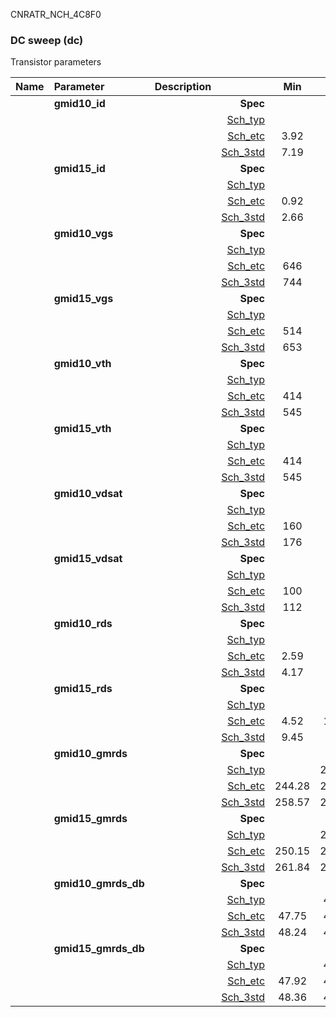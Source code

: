 CNRATR_NCH_4C8F0

### DC sweep (dc)

Transistor parameters



|**Name**|**Parameter**|**Description**| |**Min**|**Typ**|**Max**| Unit|
|:---|:---|:---|---:|:---:|:---:|:---:| ---:|
||**gmid10\_id** | | **Spec**  |  | **0.00** |  | **uA** |
| | | |<a href='results/dc_Sch_typical.html'>Sch_typ</a>| | 7.44 |  | |
| | | |<a href='results/dc_Sch_etc.html'>Sch_etc</a>|3.92 | 7.24 | 11.18 | |
| | | |<a href='results/dc_Sch_mc.html'>Sch_3std</a>|7.19 | 7.42 | 7.66 | |
||**gmid15\_id** | | **Spec**  |  | **0.00** |  | **uA** |
| | | |<a href='results/dc_Sch_typical.html'>Sch_typ</a>| | 2.76 |  | |
| | | |<a href='results/dc_Sch_etc.html'>Sch_etc</a>|0.92 | 2.59 | 4.16 | |
| | | |<a href='results/dc_Sch_mc.html'>Sch_3std</a>|2.66 | 2.75 | 2.84 | |
||**gmid10\_vgs** | | **Spec**  |  | **0** |  | **mV** |
| | | |<a href='results/dc_Sch_typical.html'>Sch_typ</a>| | 751 |  | |
| | | |<a href='results/dc_Sch_etc.html'>Sch_etc</a>|646 | 735 | 835 | |
| | | |<a href='results/dc_Sch_mc.html'>Sch_3std</a>|744 | 750 | 756 | |
||**gmid15\_vgs** | | **Spec**  |  | **0** |  | **mV** |
| | | |<a href='results/dc_Sch_typical.html'>Sch_typ</a>| | 660 |  | |
| | | |<a href='results/dc_Sch_etc.html'>Sch_etc</a>|514 | 630 | 757 | |
| | | |<a href='results/dc_Sch_mc.html'>Sch_3std</a>|653 | 659 | 666 | |
||**gmid10\_vth** | | **Spec**  |  | **0** |  | **mV** |
| | | |<a href='results/dc_Sch_typical.html'>Sch_typ</a>| | 548 |  | |
| | | |<a href='results/dc_Sch_etc.html'>Sch_etc</a>|414 | 531 | 648 | |
| | | |<a href='results/dc_Sch_mc.html'>Sch_3std</a>|545 | 548 | 550 | |
||**gmid15\_vth** | | **Spec**  |  | **0** |  | **mV** |
| | | |<a href='results/dc_Sch_typical.html'>Sch_typ</a>| | 548 |  | |
| | | |<a href='results/dc_Sch_etc.html'>Sch_etc</a>|414 | 531 | 648 | |
| | | |<a href='results/dc_Sch_mc.html'>Sch_3std</a>|545 | 548 | 550 | |
||**gmid10\_vdsat** | | **Spec**  |  | **0** |  | **mV** |
| | | |<a href='results/dc_Sch_typical.html'>Sch_typ</a>| | 179 |  | |
| | | |<a href='results/dc_Sch_etc.html'>Sch_etc</a>|160 | 175 | 193 | |
| | | |<a href='results/dc_Sch_mc.html'>Sch_3std</a>|176 | 179 | 182 | |
||**gmid15\_vdsat** | | **Spec**  |  | **0** |  | **mV** |
| | | |<a href='results/dc_Sch_typical.html'>Sch_typ</a>| | 114 |  | |
| | | |<a href='results/dc_Sch_etc.html'>Sch_etc</a>|100 | 106 | 110 | |
| | | |<a href='results/dc_Sch_mc.html'>Sch_3std</a>|112 | 114 | 116 | |
||**gmid10\_rds** | | **Spec**  |  | **0.00** |  | **MOhm** |
| | | |<a href='results/dc_Sch_typical.html'>Sch_typ</a>| | 4.24 |  | |
| | | |<a href='results/dc_Sch_etc.html'>Sch_etc</a>|2.59 | 4.69 | 7.75 | |
| | | |<a href='results/dc_Sch_mc.html'>Sch_3std</a>|4.17 | 4.24 | 4.31 | |
||**gmid15\_rds** | | **Spec**  |  | **0.00** |  | **MOhm** |
| | | |<a href='results/dc_Sch_typical.html'>Sch_typ</a>| | 9.66 |  | |
| | | |<a href='results/dc_Sch_etc.html'>Sch_etc</a>|4.52 | 12.56 | 27.41 | |
| | | |<a href='results/dc_Sch_mc.html'>Sch_3std</a>|9.45 | 9.67 | 9.88 | |
||**gmid10\_gmrds** | | **Spec**  |  | **0.00** |  | **V** |
| | | |<a href='results/dc_Sch_typical.html'>Sch_typ</a>| | 261.25 |  | |
| | | |<a href='results/dc_Sch_etc.html'>Sch_etc</a>|244.28 | 263.20 | 283.61 | |
| | | |<a href='results/dc_Sch_mc.html'>Sch_3std</a>|258.57 | 261.06 | 263.56 | |
||**gmid15\_gmrds** | | **Spec**  |  | **0.00** |  | **V** |
| | | |<a href='results/dc_Sch_typical.html'>Sch_typ</a>| | 266.60 |  | |
| | | |<a href='results/dc_Sch_etc.html'>Sch_etc</a>|250.15 | 254.50 | 267.02 | |
| | | |<a href='results/dc_Sch_mc.html'>Sch_3std</a>|261.84 | 266.27 | 270.69 | |
||**gmid10\_gmrds\_db** | | **Spec**  |  | **0.00** |  | **dB** |
| | | |<a href='results/dc_Sch_typical.html'>Sch_typ</a>| | 48.33 |  | |
| | | |<a href='results/dc_Sch_etc.html'>Sch_etc</a>|47.75 | 48.39 | 49.05 | |
| | | |<a href='results/dc_Sch_mc.html'>Sch_3std</a>|48.24 | 48.32 | 48.40 | |
||**gmid15\_gmrds\_db** | | **Spec**  |  | **0.00** |  | **dB** |
| | | |<a href='results/dc_Sch_typical.html'>Sch_typ</a>| | 48.51 |  | |
| | | |<a href='results/dc_Sch_etc.html'>Sch_etc</a>|47.92 | 48.11 | 48.53 | |
| | | |<a href='results/dc_Sch_mc.html'>Sch_3std</a>|48.36 | 48.50 | 48.64 | |

